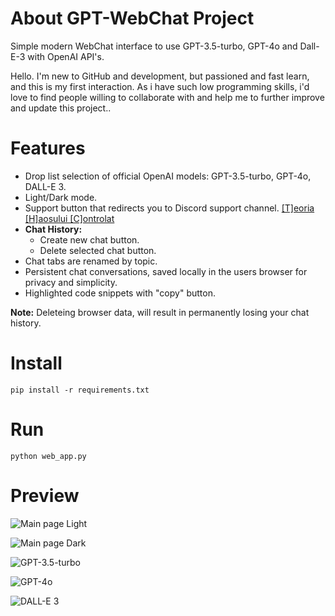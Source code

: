 # About GPT-WebChat Project
Simple modern WebChat interface to use GPT-3.5-turbo, GPT-4o and Dall-E-3 with OpenAI API's.

Hello. I'm new to GitHub and development, but passioned and fast learn, and this is my first interaction. As i have such low programming skills, i'd love to find people willing to collaborate with and help me to further improve and update this project..  

# Features
- Drop list selection of official OpenAI models: GPT-3.5-turbo, GPT-4o, DALL-E 3.
- Light/Dark mode.
- Support button that redirects you to Discord support channel. [[T]eoria [H]aosului [C]ontrolat]([docs/CONTRIBUTING.md](https://discord.com/invite/U4HBCHzm7r))
- **Chat History:**
     - Create new chat button.
     - Delete selected chat button.
- Chat tabs are renamed by topic.
- Persistent chat conversations, saved locally in the users browser for privacy and simplicity.
- Highlighted code snippets with "copy" button.

**Note:** Deleteing browser data, will result in permanently losing your chat history.


# Install
`pip install -r requirements.txt`

# Run
`python web_app.py`


# Preview

![Main page Light](https://imgtr.ee/images/2024/07/29/9d0e7b3e4f2ec7fcbd3fd9cae7260ef1.jpeg)

![Main page Dark](https://imgtr.ee/images/2024/07/29/34620568d7231202b89ca79a1ba2dd10.jpeg)

![GPT-3.5-turbo](https://imgtr.ee/images/2024/07/29/adc343b5fdb840fe3cbeaa3d84e838ef.jpeg)

![GPT-4o](https://imgtr.ee/images/2024/07/29/ff0afd8a00024d19d1382e7a46b8f928.jpeg)

![DALL-E 3](https://imgtr.ee/images/2024/07/29/880e583f0c7d47b39424740bacc6bf65.jpeg)

